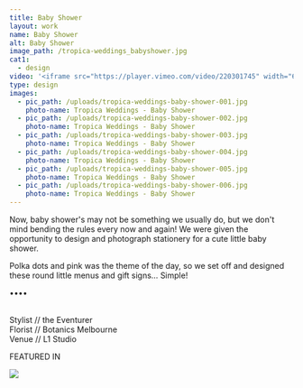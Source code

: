 ```yaml
---
title: Baby Shower
layout: work
name: Baby Shower
alt: Baby Shower
image_path: /tropica-weddings_babyshower.jpg
cat1:
  - design
video: '<iframe src="https://player.vimeo.com/video/220301745" width="640" height="360" frameborder="0" webkitallowfullscreen mozallowfullscreen allowfullscreen></iframe>'
type: design
images:
  - pic_path: /uploads/tropica-weddings-baby-shower-001.jpg
    photo-name: Tropica Weddings - Baby Shower
  - pic_path: /uploads/tropica-weddings-baby-shower-002.jpg
    photo-name: Tropica Weddings - Baby Shower
  - pic_path: /uploads/tropica-weddings-baby-shower-003.jpg
    photo-name: Tropica Weddings - Baby Shower
  - pic_path: /uploads/tropica-weddings-baby-shower-004.jpg
    photo-name: Tropica Weddings - Baby Shower
  - pic_path: /uploads/tropica-weddings-baby-shower-005.jpg
    photo-name: Tropica Weddings - Baby Shower
  - pic_path: /uploads/tropica-weddings-baby-shower-006.jpg
    photo-name: Tropica Weddings - Baby Shower
---
```



Now, baby shower's may not be something we usually do, but we don't mind bending the rules every now and again! We were given the opportunity to design and photograph stationery for a cute little baby shower.

Polka dots and pink was the theme of the day, so we set off and designed these round little menus and gift signs… Simple!

••••

<br>Stylist // the Eventurer
<br>Florist // Botanics Melbourne
<br>Venue // L1 Studio

FEATURED IN

![](/uploads/versions/hooray-magazine-logo-2-medium-1---x----240-38x---.jpg)